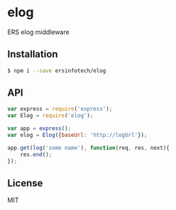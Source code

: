 # elog

ERS elog middleware

## Installation

```sh
$ npm i --save ersinfotech/elog
```

## API

```js
var express = require('express');
var Elog = require('elog');

var app = express();
var elog = Elog({baseUrl: 'http://logUrl'});

app.get(log('some name'), function(req, res, next){
    res.end();
});
```

## License

MIT